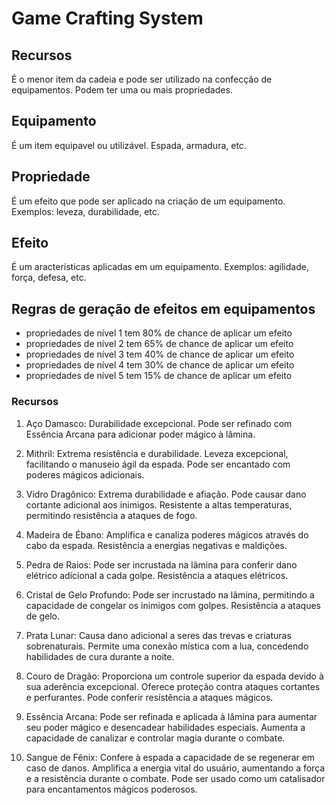 # Game Crafting System

## Recursos
É o menor item da cadeia e pode ser utilizado na confecção de equipamentos.
Podem ter uma ou mais propriedades.

## Equipamento
É um item equipavel ou utilizável. Espada, armadura, etc.

## Propriedade
É um efeito que pode ser aplicado na criação de um equipamento.
Exemplos: leveza, durabilidade, etc.

## Efeito
É um aracterísticas aplicadas em um equipamento.
Exemplos: agilidade, força, defesa, etc.

## Regras de geração de efeitos em equipamentos
- propriedades de nível 1 tem 80% de chance de aplicar um efeito
- propriedades de nível 2 tem 65% de chance de aplicar um efeito
- propriedades de nível 3 tem 40% de chance de aplicar um efeito
- propriedades de nível 4 tem 30% de chance de aplicar um efeito
- propriedades de nível 5 tem 15% de chance de aplicar um efeito

### Recursos
1. Aço Damasco:
Durabilidade excepcional.
Pode ser refinado com Essência Arcana para adicionar poder mágico à lâmina.

2. Mithril:
Extrema resistência e durabilidade.
Leveza excepcional, facilitando o manuseio ágil da espada.
Pode ser encantado com poderes mágicos adicionais.

3. Vidro Dragônico:
Extrema durabilidade e afiação.
Pode causar dano cortante adicional aos inimigos.
Resistente a altas temperaturas, permitindo resistência a ataques de fogo.

4. Madeira de Ébano:
Amplifica e canaliza poderes mágicos através do cabo da espada.
Resistência a energias negativas e maldições.

5. Pedra de Raios:
Pode ser incrustada na lâmina para conferir dano elétrico adicional a cada golpe.
Resistência a ataques elétricos.

6. Cristal de Gelo Profundo:
Pode ser incrustado na lâmina, permitindo a capacidade de congelar os inimigos com golpes.
Resistência a ataques de gelo.

7. Prata Lunar:
Causa dano adicional a seres das trevas e criaturas sobrenaturais.
Permite uma conexão mística com a lua, concedendo habilidades de cura durante a noite.

8. Couro de Dragão:
Proporciona um controle superior da espada devido à sua aderência excepcional.
Oferece proteção contra ataques cortantes e perfurantes.
Pode conferir resistência a ataques mágicos.

9. Essência Arcana:
Pode ser refinada e aplicada à lâmina para aumentar seu poder mágico e desencadear habilidades especiais.
Aumenta a capacidade de canalizar e controlar magia durante o combate.

10. Sangue de Fênix:
Confere à espada a capacidade de se regenerar em caso de danos.
Amplifica a energia vital do usuário, aumentando a força e a resistência durante o combate.
Pode ser usado como um catalisador para encantamentos mágicos poderosos.
